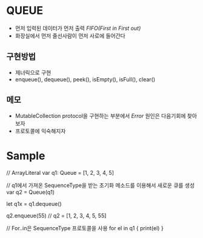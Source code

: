 # QUEUE
* 먼저 입력된 데이터가 먼저 출력 *FIFO(First in First out)*
* 화장실에서 먼저 줄선사람이 먼저 사로에 들어간다
 
## 구현방법
* 제너릭으로 구현
* enqueue(), dequeue(), peek(), isEmpty(), isFull(), clear()

## 메모
* MutableCollection protocol을 구현하는 부분에서 *Error* 원인은 다음기회에 찾아보자
* 프로토콜에 익숙해지자 

# Sample

// ArrayLiteral 
var q1: Queue<Int> = [1, 2, 3, 4, 5]

// q1에서 가져온 SequenceType을 받는 초기화 메소드를 이용해서 새로운 큐를 생성
var q2 = Queue<Int>(q1)

let q1x = q1.dequeue()

q2.enqueue(55)
// q2 = [1, 2, 3, 4, 5, 55]

// For..in은 SequenceType 프로토콜을 사용
for el in q1 {
   print(el)
}
